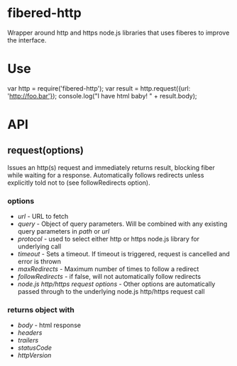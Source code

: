 fibered-http
============

Wrapper around http and https node.js libraries that uses fiberes to
improve the interface.

Use
===

var http = require('fibered-http');
var result = http.request({url: 'http://foo.bar'});
console.log("I have html baby! " + result.body);

API
===


request(options)
-------

Issues an http(s) request and immediately returns result, blocking fiber while waiting for a response.  Automatically follows redirects unless explicitly told not to (see followRedirects option).

### options

* *url* -   URL to fetch
* *query* - Object of query parameters.  Will be combined with any existing query parameters in *path* or *url*
* *protocol* - used to select either http or https node.js library for underlying call
* *timeout* - Sets a timeout.  If timeout is triggered, request is cancelled and error is thrown
* *maxRedirects* - Maximum number of times to follow a redirect
* *followRedirects* - if false, will not automatically follow redirects
* *node.js http/https request options* - Other options are automatically passed through to the underlying node.js http/https request call

### returns object with

* *body* - html response
* *headers*
* *trailers*
* *statusCode*
* *httpVersion*
   

